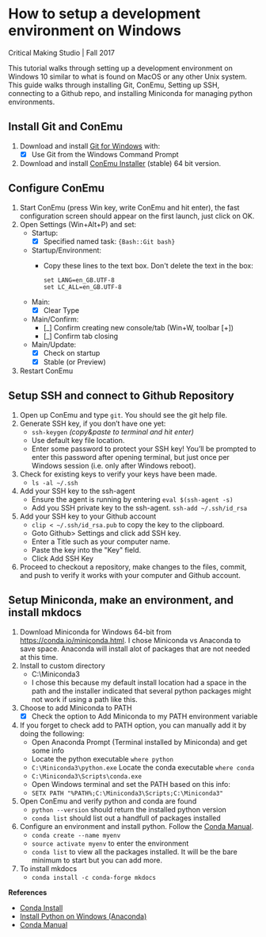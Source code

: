# How to setup a development environment on Windows

Critical Making Studio | Fall 2017

This tutorial walks through setting up a development environment on Windows 10 similar to what is found on MacOS or any other Unix system. This guide walks through installing Git, ConEmu, Setting up SSH, connecting to a Github repo, and installing Miniconda for managing python environments.

## Install Git and ConEmu

1.  Download and install [Git for Windows](http://git-scm.com/download/win) with:
    * [X] Use Git from the Windows Command Prompt
2.  Download and install [ConEmu Installer](http://www.fosshub.com/ConEmu.html) (stable) 64 bit version.

## Configure ConEmu

1.  Start ConEmu (press Win key, write ConEmu and hit enter), the fast configuration screen should
    appear on the first launch, just click on OK.
2.  Open Settings (Win+Alt+P) and set:
    *  Startup:
        +  [X] Specified named task: `{Bash::Git bash}`
    *  Startup/Environment:
        +  Copy these lines to the text box. Don't delete the text in the box:

            ```
            set LANG=en_GB.UTF-8
            set LC_ALL=en_GB.UTF-8
            ```
    *  Main:
        +  [X] Clear Type
    *  Main/Confirm:
        +  [_] Confirm creating new console/tab (Win+W, toolbar [+])
        +  [_] Confirm tab closing
    *  Main/Update:
        +  [X] Check on startup
        +  [X] Stable (or Preview)
3.  Restart ConEmu

## Setup SSH and connect to Github Repository

1. Open up ConEmu and type ``git``. You should see the git help file.
2. Generate SSH key, if you don’t have one yet:
    *  `ssh-keygen` _(copy&paste to terminal and hit enter)_
    *  Use default key file location.
    *  Enter some password to protect your SSH key! You’ll be prompted to enter this password after
       opening terminal, but just once per Windows session (i.e. only after Windows reboot).
3. Check for existing keys to verify your keys have been made.
    * ``ls -al ~/.ssh``
4. Add your SSH key to the ssh-agent
    * Ensure the agent is running by entering ``eval $(ssh-agent -s)``
    * Add you SSH private key to the ssh-agent. ``ssh-add ~/.ssh/id_rsa``
5. Add your SSH key to your Github account
    * ``clip < ~/.ssh/id_rsa.pub`` to copy the key to the clipboard.
    * Goto Github> Settings and click add SSH key.
    * Enter a Title such as your computer name.
    * Paste the key into the "Key" field.
    * Click Add SSH Key
6. Proceed to checkout a repository, make changes to the files, commit, and push to verify it works with your computer and Github account.

## Setup Miniconda, make an environment, and install mkdocs

1. Download Miniconda for Windows 64-bit from https://conda.io/miniconda.html. I chose Miniconda vs Anaconda to save space. Anaconda will install alot of packages that are not needed at this time.
2. Install to custom directory
    * C:\Miniconda3
    * I chose this because my default install location had a space in the path and the installer indicated that several python packages might not work if using a path like this.
3. Choose to add Miniconda to PATH
    * [X] Check the option to Add Miniconda to my PATH environment variable
4. If you forget to check add to PATH option, you can manually add it by doing the following:
    * Open Anaconda Prompt (Terminal installed by Miniconda) and get some info
    * Locate the python executable ``where python``
    * ``C:\Miniconda3\python.exe``
    Locate the conda executable ``where conda``
    * ``C:\Miniconda3\Scripts\conda.exe``
    * Open Windows terminal and set the PATH based on this info:
    * ``SETX PATH "%PATH%;C:\Miniconda3\Scripts;C:\Miniconda3"``
5. Open ConEmu and verify python and conda are found
    * ``python --version`` should return the installed python version
    * ``conda list`` should list out a handfull of packages installed
6. Configure an environment and install python. Follow the [Conda Manual](https://conda.io/docs/user-guide/tasks/index.html).
    * ``conda create --name myenv``
    * ``source activate myenv`` to enter the environment
    * ``conda list`` to view all the packages installed. It will be the bare minimum to start but you can add more.
7. To install mkdocs
    * ``conda install -c conda-forge mkdocs``

**References**

* [Conda Install](https://conda.io/docs/user-guide/install/index.html)
* [Install Python on Windows (Anaconda)](https://medium.com/@GalarnykMichael/install-python-on-windows-anaconda-c63c7c3d1444)
* [Conda Manual](https://conda.io/docs/user-guide/tasks/index.html)




